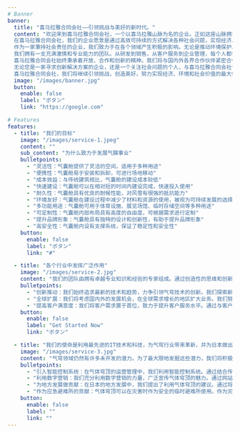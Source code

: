 ```yaml
---
# Banner
banner:
  title: "喜马拉雅合同会社——引领挑战与美好的新时代。"
  content: "欢迎来到喜马拉雅合同会社，一个以喜马拉雅山脉为名的企业。正如这座山脉拥有世界最高峰珠穆朗玛峰一样，我们的使命也是迎接艰巨的挑战。喜马拉雅山脉不仅拥有壮丽的雪山，更是世界上最纯净的自然环境之一，这些美好无与伦比。我们成立公司的初衷就是不断挑战自我，创造更美好的未来！
  在喜马拉雅合同会社，我们的企业愿景是通过高效可持续的方式解决各种社会问题，实现经济、环境和社会价值的最大体现。企业社会责任（CSR）是我们成立企业的根本目的。与其追求商业利益后再去实现社会价值，我们秉承积极主动的态度，主动寻找社会问题，并运用商业模式去体现社会价值。
  作为一家秉持社会责任的企业，我们致力于在各个领域产生积极的影响。无论是推动环境保护、支持教育体育事业还是改善社会福利地域振兴等这些社会课题，我们将始终以高效和可持续的方式行动。我们深信，商业和社会可以和谐共生，通过创新的解决方案和战略合作，我们不仅期望在经济上取得成功，更加希望在推动社会进步方面发挥着重要作用。
  我们拥有一支充满激情和专业能力的团队。从研发到销售，从客户服务到企业管理，每个人都怀揣着对美好未来的憧憬，为实现企业使命而努力奋斗。
  喜马拉雅合同会社始终秉承着开放、合作和创新的精神。我们将与国内外各界合作伙伴紧密合作，共同追求卓越。通过整合资源、分享经验和共同探索，我们致力于打造更具竞争力的解决方案，为客户和社会创造更大的价值。
  无论您是一家寻求创新解决方案的企业，还是一个关注社会问题的个人，与喜马拉雅合同会社合作，您将迎来一个充满激情和奋斗的团队。只要给予机会和支持，就能创造出令人惊叹的成果。
  喜马拉雅合同会社，我们将继续引领挑战，创造美好，努力实现经济、环境和社会价值的最大体现。联系我们吧，一起探索并且创造辉煌，为美好的未来贡献力量！"
  image: "/images/banner.jpg"
  button:
    enable: false
    label: "ボタン"
    link: "https://google.com"

# Features
features:
  - title: "我们的目标"
    image: "/images/service-1.jpeg"
    content: ""
    sub_content: "为什么致力于发展气膜事业"
    bulletpoints:
      - "灵活性：气囊舱提供了灵活的空间，适用于多种用途"
      - "便携性：气囊舱易于安装和拆卸，可进行场地移动"
      - "成本效益：与传统建筑相比，气囊舱的建设成本较低"
      - "快速建设：气囊舱可以在相对短的时间内建设完成，快速投入使用"
      - "耐久性：气囊舱具有优良的耐候性能，对风雪有很强的抵抗能力"
      - "环境友好：气囊舱在建设过程中减少了材料和资源的使用，被视为可持续发展的选择"
      - "多功能用途：气囊舱可用于体育设施、展览场馆、临时存储空间等多种用途"
      - "可定制性：气囊舱内部布局具有高度的自由度，可根据需求进行定制"
      - "提升品牌形象：气囊舱具有独特的设计和创新性，有助于提升品牌形象"
      - "高安全性：气囊舱内设有支撑系统，保证了稳定性和安全性"
    button:
      enable: false
      label: "ボタン"
      link: "#"

  - title: "各个行业中发挥广泛作用"
    image: "/images/service-2.jpg"
    content: "我们的团队由拥有卓越专业知识和经验的专家组成。通过创造性的思维和创新的思考，我们提供定制化的解决方案，并为客户提供根据他们的需求提供战略性的咨询。"
    bulletpoints:
      - "创新推动：我们始终追求最新的技术和趋势，力争引领气穹技术的创新。我们探索新材料和设计，致力于可持续发展，为建筑行业的进步做出贡献。"
      - "全球扩展：我们将考虑国内外的发展机会，在全球需求增长的地区扩大业务。我们努力进入海外市场并建立合作伙伴关系，实现全球化发展。"
      - "提高客户满意度：我们将客户需求置于首位，致力于提升客户服务水平。通过与客户紧密沟通，提供高质量的产品和服务，提高客户满意度。"
    button:
      enable: false
      label: "Get Started Now"
      link: "ボタン"

  - title: "我们的使命是利用最先进的IT技术和科技，为气穹行业带来革新，并为日本做出贡献。"
    image: "/images/service-3.jpg"
    content: "气穹领域仍然有许多未开发的潜力。为了最大限地发掘这些潜力，我们将积极利用最新的IT技术和科技。通过引入数字化、自动化、物联网等先进技术，实现更高效和可持续的气穹开发和运营。"
    bulletpoints:
      - "引入智能控制系统：在气体穹顶的运营管理中，我们利用智能控制系统。通过结合传感器和物联网技术，实时监控气体穹顶的状态，实现高效能源管理和环境控制。"
      - "利用数字营销：我们充分利用数字营销的力量，广泛宣传气体穹顶的魅力。通过网站和社交媒体平台，加强与国内外客户的联系，为气体穹顶的需求扩大做出贡献。"
      - "为地方发展做贡献：在日本的地方发展中，我们提出了利用气体穹顶的建议。通过将气体穹顶用作体育赛事、文化活动、展览会等的举办场所，促进地方的活力和经济效益。"
      - "作为应急避难所的贡献：气体穹顶可以在灾害时作为安全的临时避难所使用。作为灾害应对的一部分，我们提供关于气体穹顶安装和运营方法的建议，为灾区的恢复和支援做出贡献。"
    button:
      enable: false
      label: ""
      link: ""
---
```

